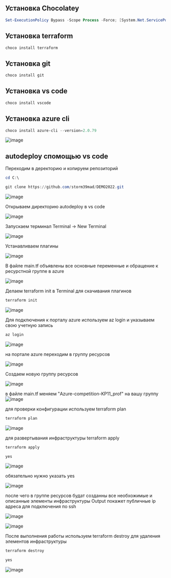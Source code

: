## Установка Chocolatey 

```powershell
Set-ExecutionPolicy Bypass -Scope Process -Force; [System.Net.ServicePointManager]::SecurityProtocol = [System.Net.ServicePointManager]::SecurityProtocol -bor 3072; iex ((New-Object System.Net.WebClient).DownloadString('https://community.chocolatey.org/install.ps1'))
```
## Установка terraform 
```powershell
choco install terraform
```
## Установка git
```powershell
choco install git
```
## Установка vs code
```powershell
choco install vscode
```
## Установка azure cli
```powershell
choco install azure-cli --version=2.0.79
```

![image](https://user-images.githubusercontent.com/79700810/152991466-d80561df-8311-4495-91ab-209005325a8c.png)

## autodeploy спомощью vs code

Переходим в деректорию и копируем репозиторий
```powershell
cd C:\

git clone https://github.com/storm39mad/DEMO2022.git
```

![image](https://user-images.githubusercontent.com/79700810/152991858-3085cbdb-0730-41e4-b969-1b617aa0b68c.png)

Открываем директорию autodeploy в vs code

![image](https://user-images.githubusercontent.com/79700810/152991910-80f1dccd-6779-443f-a4a9-f8a2d863c80d.png)

Запускаем терминал Terminal -> New Terminal

![image](https://user-images.githubusercontent.com/79700810/152991976-4cd3dbfb-e4aa-4b9f-bce1-15ad3ae4e860.png)

Устанавливаем плагины

![image](https://user-images.githubusercontent.com/79700810/152992386-0c5ed540-a54b-47e1-85cf-fb4f67e3fd10.png)

В файле main.tf объявлены все основные переменные и обращение к ресурстной группе в azure

![image](https://user-images.githubusercontent.com/79700810/152992126-e609b36b-7f75-4260-b413-da271a6620d3.png)

Делаем terraform init в Terminal для скачивания плагинов
```powershell
terraform init
```

![image](https://user-images.githubusercontent.com/79700810/152992752-9c43289e-2d23-47c7-9de8-9b60004df629.png)

Для подключения к порталу azure используем az login и указываем свою учетную запись
```powershell
az login
```

![image](https://user-images.githubusercontent.com/79700810/152995696-d8a4c051-bc3d-4616-8a61-f70890cc286d.png)

на портале azure переходим в группу ресурсов 

![image](https://user-images.githubusercontent.com/79700810/152995939-6f3363d3-ba6f-47ae-81f2-94333213c083.png)

 Создаем новую группу ресурсов 
 
![image](https://user-images.githubusercontent.com/79700810/152996116-b00bab67-d548-4c77-9b26-3fea462495a1.png)

в файле main.tf меняем "Azure-competition-KP11_prof" на вашу группу 
![image](https://user-images.githubusercontent.com/79700810/152996429-086839d5-c03a-43c2-84b0-787409f23ede.png)

для проверки конфигурации используем terraform plan

```powershell
terraform plan
```
![image](https://user-images.githubusercontent.com/79700810/153010655-3413249f-aa93-44cc-a5e5-3a9d3ced8158.png)


для развертывания инфраструктуры terraform apply 
```powershell
terraform apply
```
```powershell
yes
```

![image](https://user-images.githubusercontent.com/79700810/153000909-fcde95bd-2ad5-4ecb-9b81-19071c35b4a4.png)


обязательно нужно указать yes

![image](https://user-images.githubusercontent.com/79700810/153001108-d7cd7070-025f-4351-8c67-57399546e041.png)


после чего в группе ресурсов будат созданны все необхожимые и описанные элементы инфраструктуры
Output покажет публичные ip адреса для подключения по ssh

![image](https://user-images.githubusercontent.com/79700810/153014004-074695b4-7204-458d-bebb-d5c502f8a5c1.png)


![image](https://user-images.githubusercontent.com/79700810/153005787-87d7d071-b78d-42fe-889e-ac1a1a6ae4e4.png)


После выполнения работы используем terraform destroy для удаления элементов инфраструктуры
```powershell
terraform destroy
```
```powershell
yes
```

![image](https://user-images.githubusercontent.com/79700810/153005950-7bb7ed75-07df-432b-9066-fca4ea2ffd43.png)

